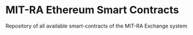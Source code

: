 # MIT-RA Ethereum Smart Contracts

Repository of all available smart-contracts of the MIT-RA Exchange system
